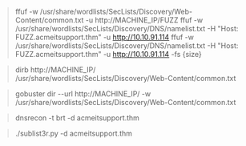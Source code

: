 > ffuf -w /usr/share/wordlists/SecLists/Discovery/Web-Content/common.txt -u http://MACHINE_IP/FUZZ
> ffuf -w /usr/share/wordlists/SecLists/Discovery/DNS/namelist.txt -H "Host: FUZZ.acmeitsupport.thm" -u http://10.10.91.114
> ffuf -w /usr/share/wordlists/SecLists/Discovery/DNS/namelist.txt -H "Host: FUZZ.acmeitsupport.thm" -u http://10.10.91.114 -fs {size}

> dirb http://MACHINE_IP/ /usr/share/wordlists/SecLists/Discovery/Web-Content/common.txt

> gobuster dir --url http://MACHINE_IP/ -w /usr/share/wordlists/SecLists/Discovery/Web-Content/common.txt

> dnsrecon -t brt -d acmeitsupport.thm

> ./sublist3r.py -d acmeitsupport.thm